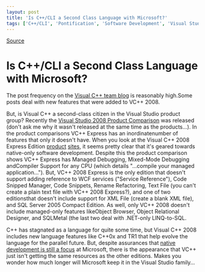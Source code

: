 ```yaml
---
layout: post
title: 'Is C++/CLI a Second Class Language with Microsoft?'
tags: ['C++/CLI', 'Pontification', 'Software Development', 'Visual Studio 2008', 'msmvps']
---
```

[Source](http://blogs.msmvps.com/peterritchie/2008/01/29/is-c-cli-a-second-class-language-with-microsoft/ "Permalink to Is C++/CLI a Second Class Language with Microsoft?")

# Is C++/CLI a Second Class Language with Microsoft?

The post frequency on the [Visual C++ team blog][1] is reasonably high.Some posts deal with new features that were added to VC++ 2008.

But, is Visual C++ a second-class citizen in the Visual Studio product group? Recently the [Visual Studio 2008 Product Comparison][2] was released (don't ask me why it wasn't released at the same time as the products…). In the product comparisons VC++ Express has an inordinatenumber of features that only it doesn't have. When you look at the Visual C++ 2008 Express Edition [product][3] [sites][4], it seems pretty clear that it's geared towards native-only software development. Despite this the product comparison shows VC++ Express has Managed Debugging, Mixed-Mode Debugging andCompiler Support for any CPU (which details "…compile your managed application…"). But, VC++ 2008 Express is the only edition that doesn't support adding reference to WCF services ("Service Reference"), Code Snipped Manager, Code Snippets, Rename Refactoring, Text File (you can't create a plain text file with VC++ 2008 Express?), and one of two editionsthat doesn't include support for XML File (create a blank XML file), and SQL Server 2005 Compact Edition. As well, only VC++ 2008 doesn't include managed-only features likeObject Browser, Object Relational Designer, and SQLMetal (the last two deal with .NET-only LINQ-to-SQL.

C++ has stagnated as a language for quite some time, but Visual C++ 2008 includes new language features like C++0x and TR1 that help evolve the language for the parallel future. But, despite assurances that [native development is still a focus][5] at Microsoft, there is the appearance that VC++ just isn't getting the same resources as the other editions. Makes you wonder how much longer will Microsoft keep it in the Visual Studio family…

[1]: http://blogs.msdn.com/vcblog/
[2]: http://blogs.msdn.com/robcaron/archive/2008/01/27/7278319.aspx
[3]: http://www.microsoft.com/express/product/default.aspx
[4]: http://www.microsoft.com/express/vc/
[5]: http://channel9.msdn.com/ShowPost.aspx?PostID=281987


